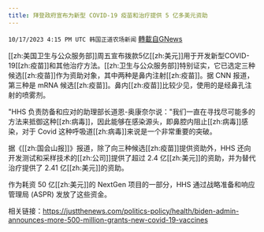 ```yaml
---
title: 拜登政府宣布为新型 COVID-19 疫苗和治疗提供 5 亿多美元资助
---
```

`10/17/2023 4:15 PM UTC 韩国正道农场新闻` [轉載自GNews](https://gnews.org/articles/1845943)


  
 
[[zh:美国卫生与公众服务部]]周五宣布拨款5亿[[zh:美元]]用于开发新型COVID-19[[zh:疫苗]]和其他治疗方法。[[zh:卫生与公众服务部]]特别证实，它已选定三种候选[[zh:疫苗]]作为资助对象，其中两种是鼻内注射[[zh:疫苗]]。据 CNN 报道，第三种是 mRNA 候选[[zh:疫苗]]。鼻内[[zh:疫苗]]比较少见，使用的是经鼻孔注射的喷雾剂。

  
  

"HHS 负责防备和应对的助理部长道恩-奥康奈尔说："我们一直在寻找尽可能多的方法来抵御这种[[zh:病毒]]，因此能够在感染源头，即鼻腔内阻止[[zh:病毒]]感染，对于 Covid 这种呼吸道[[zh:病毒]]来说是一个非常重要的突破。

  
  

据《[[zh:国会山报]]》报道，除了向三种候选[[zh:疫苗]]提供资助外，HHS 还向开发测试和采样技术的[[zh:公司]]提供了超过 2.4 亿[[zh:美元]]的资助，并为替代治疗提供了 2.41 亿[[zh:美元]]的资助。

  
  

作为耗资 50 亿[[zh:美元]]的 NextGen 项目的一部分，HHS 通过战略准备和响应管理局 (ASPR) 发放了这些资金。

  
  

相关链接：https://justthenews.com/politics-policy/health/biden-admin-announces-more-500-million-grants-new-covid-19-vaccines
